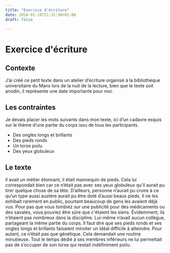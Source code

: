 ```yaml
---
title: "Exercice d'écriture"
date: 2024-01-18T21:31:58+01:00
draft: false

---
```

# Exercice d'écriture

## Contexte

J’ai créé ce petit texte dans un atelier d’écriture organisé à la bibliothèque universitaire du Mans lors de la nuit de la lecture, bien que le texte soit anodin, il représente une date importante pour moi.

## Les contraintes

Je devais placer les mots suivants dans mon texte, ici d’un cadavre exquis sur le thème d’une partie du corps issu de tous les participants.

- Des ongles longs et brillants
- Des pieds ronds
- Un torse poilu
- Des yeux globuleux

## Le texte

Il avait un métier étonnant, il était mannequin de pieds. Cela lui correspondait bien car ce n’était pas avec ses yeux globuleux qu’il aurait pu tirer quelque chose de sa tête. D’ailleurs, personne n’aurait pu croire à ce qu’un type aussi austère aurait pu être doté d’aussi beaux pieds. Il ne les exhibait rarement en public, pourtant beaucoup de gens les avaient déjà vus. Pour pas que vous tombiez sur une publicité pour des médicaments ou des savates, vous pouviez être sûre que c'étaient les siens. Évidemment, ils n’étaient pas nombreux dans la discipline. Lui-même n’avait aucun collègue, partageant la même partie du corps. Il faut dire que ses pieds ronds et ses ongles longs et brillants faisaient miroiter un idéal difficile à atteindre. Pour autant, ce n’était pas que génétique. Cela demandait une routine minutieuse. Tout le temps dédié à ses membres inférieurs ne lui permettait pas de s’occuper de son torse qui restait indéfiniment poilu.
